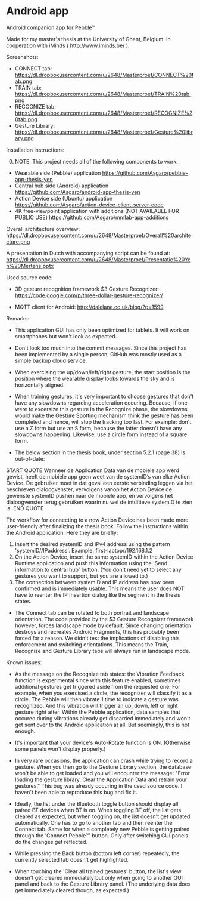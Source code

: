 # Android app
Android companion app for Pebble™

Made for my master's thesis at the University of Ghent, Belgium. In cooperation with iMinds ( http://www.iminds.be/ ).

Screenshots:
- CONNECT tab: https://dl.dropboxusercontent.com/u/2648/Masterproef/CONNECT%20tab.png
- TRAIN tab: https://dl.dropboxusercontent.com/u/2648/Masterproef/TRAIN%20tab.png
- RECOGNIZE tab: https://dl.dropboxusercontent.com/u/2648/Masterproef/RECOGNIZE%20tab.png
- Gesture Library: https://dl.dropboxusercontent.com/u/2648/Masterproef/Gesture%20library.png

Installation instructions:

0) NOTE: This project needs all of the following components to work:
- Wearable side (Pebble) application
https://github.com/Asgaro/pebble-app-thesis-yen
- Central hub side (Android) application
https://github.com/Asgaro/android-app-thesis-yen
- Action Device side (Ubuntu) application
https://github.com/Asgaro/action-device-client-server-code
- 4K free-viewpoint application with additions (NOT AVAILABLE FOR PUBLIC USE)
https://github.com/Asgaro/mmlab-app-additions

Overall architecture overview: https://dl.dropboxusercontent.com/u/2648/Masterproef/Overall%20architecture.png

A presentation in Dutch with accompanying script can be found at: https://dl.dropboxusercontent.com/u/2648/Masterproef/Presentatie%20Yen%20Mertens.pptx


Used source code:
- 3D gesture recognition framework $3 Gesture Recognizer:
https://code.google.com/p/three-dollar-gesture-recognizer/

- MQTT client for Android:
http://dalelane.co.uk/blog/?p=1599



Remarks:
- This application GUI has only been optimized for tablets. It will work on smartphones but won't look as expected.

- Don't look too much into the commit messages. Since this project has been implemented by a single person, GitHub was mostly used as a simple backup cloud service.

- When exercising the up/down/left/right gesture, the start position is the position where the wearable display looks towards the sky and is horizontally aligned.

- When training gestures, it's very important to choose gestures that don't have any slowdowns regarding acceleration occuring. Because, if one were to excersize this gesture in the Recognize phase, the slowdowns would make the Gesture Spotting mechanism think the gesture has been completed and hence, will stop the tracking too fast.
For example: don't use a Z form but use an S form, because the latter doesn't have any slowdowns happening.
Likewise, use a circle form instead of a square form.

- The below section in the thesis book, under section 5.2.1 (page 38) is out-of-date:

START QUOTE
Wanneer de Application Data van de mobiele app werd gewist, heeft de mobiele app geen weet van 
de systemID’s van elke Action Device. De gebruiker moet in dat geval een eerste verbinding leggen
via het beschreven dialoogvenster, vervolgens vanop het Action Device de gewenste systemID
pushen naar de mobiele app, en vervolgens het dialoogvenster terug gebruiken waarin nu wel de
intuïtieve systemID te zien is.
END QUOTE

The workflow for connecting to a new Action Device has been made more user-friendly after finalizing the thesis book.
Follow the instructions within the Android application.
Here they are briefly:
1) Insert the desired systemID and IPv4 address using the pattern 'systemID//IPaddress'. Example: first-laptop//192.168.1.2
2) On the Action Device, insert the same systemID within the Action Device Runtime application and push this information using the 'Send information to central hub' button. (You don't need yet to select any gestures you want to support, but you are allowed to.)
3) The connection between systemID and IP address has now been confirmed and is immediately usable.
This means the user does NOT have to reenter the IP Insertion dialog like the segment in the thesis states.

- The Connect tab can be rotated to both portrait and landscape orientation.
The code provided by the $3 Gesture Recognizer framework however, forces landscape mode by default. Since changing orientation destroys and recreates Android Fragments, this has probably been forced for a reason.
We didn't test the implications of disabling this enforcement and switching orientations. This means the Train, Recognize and Gesture Library tabs will always run in landscape mode.



Known issues:
- As the message on the Recognize tab states: the Vibration Feedback function is experimental since with this feature enabled, sometimes additional gestures get triggered aside from the requested one. For example, when you exercised a circle, the recognizer will classify it as a circle. The Pebble will then vibrate 1 time to indicate a gesture was recognized. And this vibration will trigger an up, down, left or right gesture right after.
Within the Pebble application, data samples that occured during vibrations already get discarded immediately and won't get sent over to the Android application at all. But seemingly, this is not enough.

- It's important that your device's Auto-Rotate function is ON. (Otherwise some panels won't display properly.)

- In very rare occasions, the application can crash while trying to record a gesture. When you then go to the Gesture Library section, the database won't be able to get loaded and you will encounter the message: "Error loading the gesture library. Clear the Application Data and retrain your gestures."
This bug was already occuring in the used source code. I haven't been able to reproduce this bug and fix it.

- Ideally, the list under the Bluetooth toggle button should display all paired BT devices when BT is on. When toggling BT off, the list gets cleared as expected, but when toggling on, the list doesn't get updated automatically. One has to go to another tab and then reenter the Connect tab.
Same for when a completely new Pebble is getting paired through the 'Connect Pebble™' button. Only after switching GUI panels do the changes get reflected.

- While pressing the Back button (bottom left corner) repeatedly, the currently selected tab doesn't get highlighted.

- When touching the 'Clear all trained gestures' button, the list's view doesn't get cleared immediately but only when going to another GUI panel and back to the Gesture Library panel. (The underlying data does get immediately cleared though, as expected.)
